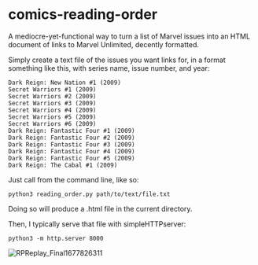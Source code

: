 # comics-reading-order
A mediocre-yet-functional way to turn a list of Marvel issues into an HTML document of links to Marvel Unlimited, decently formatted.

Simply create a text file of the issues you want links for, in a format something like this, with series name, issue number, and year:

```
Dark Reign: New Nation #1 (2009)
Secret Warriors #1 (2009)
Secret Warriors #2 (2009)
Secret Warriors #3 (2009)
Secret Warriors #4 (2009)
Secret Warriors #5 (2009)
Secret Warriors #6 (2009)
Dark Reign: Fantastic Four #1 (2009)
Dark Reign: Fantastic Four #2 (2009)
Dark Reign: Fantastic Four #3 (2009)
Dark Reign: Fantastic Four #4 (2009)
Dark Reign: Fantastic Four #5 (2009)
Dark Reign: The Cabal #1 (2009)
```

Just call from the command line, like so:

```python3 reading_order.py path/to/text/file.txt```

Doing so will produce a .html file in the current directory.

Then, I typically serve that file with simpleHTTPserver:

```python3 -m http.server 8000```

![RPReplay_Final1677826311](https://user-images.githubusercontent.com/82833387/222652187-e552f765-2c8b-4fce-a12d-53d67e49b5d0.gif)
